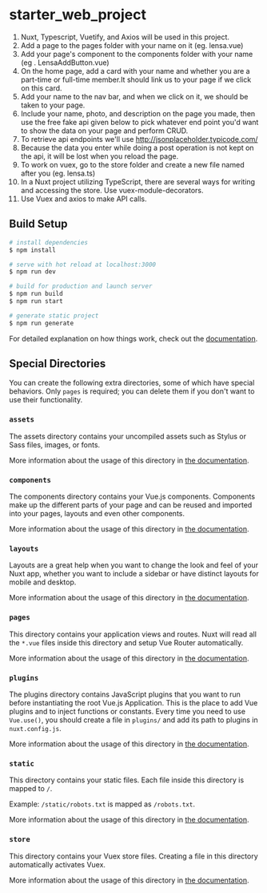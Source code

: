 # starter_web_project
1. Nuxt, Typescript, Vuetify, and Axios will be used in this project.
2. Add a page to the pages folder with your name on it (eg. lensa.vue)
3. Add your page's component to the components folder with your name (eg . LensaAddButton.vue)
4. On the home page, add a card with your name and whether you are a part-time or full-time member.It should link us to your page if we click on this card.
5. Add your name to the nav bar, and when we click on it, we should be taken to your page.
6. Include your name, photo, and description on the page you made, then use the free fake api given below to pick whatever end point you'd want to show the data on your page and perform CRUD.
7. To retrieve api endpoints we'll use http://jsonplaceholder.typicode.com/
8. Because the data you enter while doing a post operation is not kept on the api, it will be lost when you reload the page.
9. To work on vuex, go to the store folder and create a new file named after you (eg. lensa.ts)
10. In a Nuxt project utilizing TypeScript, there are several ways for writing and accessing the store. Use vuex-module-decorators.
11. Use Vuex and axios to make API calls.



## Build Setup

```bash
# install dependencies
$ npm install

# serve with hot reload at localhost:3000
$ npm run dev

# build for production and launch server
$ npm run build
$ npm run start

# generate static project
$ npm run generate
```

For detailed explanation on how things work, check out the [documentation](https://nuxtjs.org).

## Special Directories

You can create the following extra directories, some of which have special behaviors. Only `pages` is required; you can delete them if you don't want to use their functionality.

### `assets`

The assets directory contains your uncompiled assets such as Stylus or Sass files, images, or fonts.

More information about the usage of this directory in [the documentation](https://nuxtjs.org/docs/2.x/directory-structure/assets).

### `components`

The components directory contains your Vue.js components. Components make up the different parts of your page and can be reused and imported into your pages, layouts and even other components.

More information about the usage of this directory in [the documentation](https://nuxtjs.org/docs/2.x/directory-structure/components).

### `layouts`

Layouts are a great help when you want to change the look and feel of your Nuxt app, whether you want to include a sidebar or have distinct layouts for mobile and desktop.

More information about the usage of this directory in [the documentation](https://nuxtjs.org/docs/2.x/directory-structure/layouts).


### `pages`

This directory contains your application views and routes. Nuxt will read all the `*.vue` files inside this directory and setup Vue Router automatically.

More information about the usage of this directory in [the documentation](https://nuxtjs.org/docs/2.x/get-started/routing).

### `plugins`

The plugins directory contains JavaScript plugins that you want to run before instantiating the root Vue.js Application. This is the place to add Vue plugins and to inject functions or constants. Every time you need to use `Vue.use()`, you should create a file in `plugins/` and add its path to plugins in `nuxt.config.js`.

More information about the usage of this directory in [the documentation](https://nuxtjs.org/docs/2.x/directory-structure/plugins).

### `static`

This directory contains your static files. Each file inside this directory is mapped to `/`.

Example: `/static/robots.txt` is mapped as `/robots.txt`.

More information about the usage of this directory in [the documentation](https://nuxtjs.org/docs/2.x/directory-structure/static).

### `store`

This directory contains your Vuex store files. Creating a file in this directory automatically activates Vuex.

More information about the usage of this directory in [the documentation](https://nuxtjs.org/docs/2.x/directory-structure/store).
